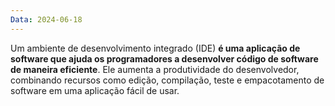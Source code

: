 ```yaml
---
Data: 2024-06-18
---
```

Um ambiente de desenvolvimento integrado (IDE) **é uma aplicação de software que ajuda os programadores a desenvolver código de software de maneira eficiente**. Ele aumenta a produtividade do desenvolvedor, combinando recursos como edição, compilação, teste e empacotamento de software em uma aplicação fácil de usar.